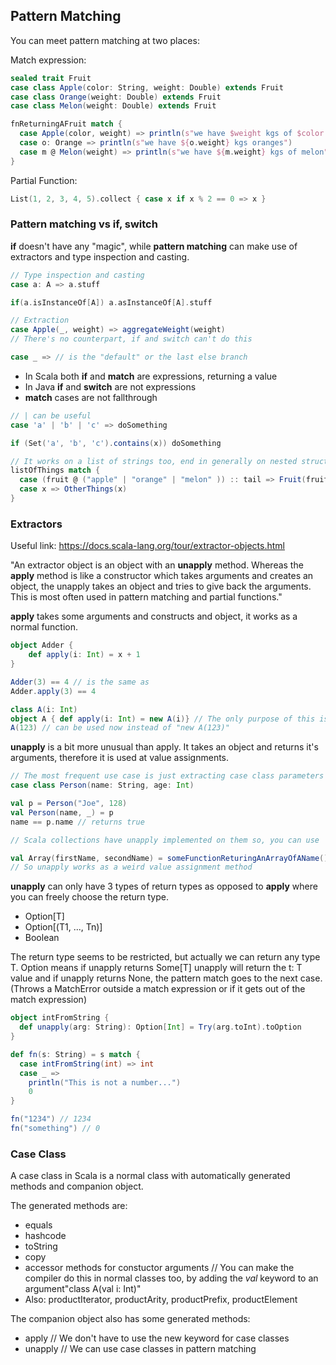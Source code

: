 ## Pattern Matching
You can meet pattern matching at two places:

Match expression:
```scala
sealed trait Fruit
case class Apple(color: String, weight: Double) extends Fruit
case class Orange(weight: Double) extends Fruit
case class Melon(weight: Double) extends Fruit

fnReturningAFruit match {
  case Apple(color, weight) => println(s"we have $weight kgs of $color apples")
  case o: Orange => println(s"we have ${o.weight} kgs oranges")
  case m @ Melon(weight) => println(s"we have ${m.weight} kgs of melon")
}
```
Partial Function:
```scala
List(1, 2, 3, 4, 5).collect { case x if x % 2 == 0 => x }
```


### Pattern matching vs if, switch
__if__ doesn't have any "magic", while __pattern matching__ can make use of extractors and type inspection and casting.

```scala
// Type inspection and casting
case a: A => a.stuff

if(a.isInstanceOf[A]) a.asInstanceOf[A].stuff

// Extraction
case Apple(_, weight) => aggregateWeight(weight)
// There's no counterpart, if and switch can't do this

case _ => // is the "default" or the last else branch
```
* In Scala both __if__ and __match__ are expressions, returning a value
* In Java __if__ and __switch__ are not expressions
* __match__ cases are not fallthrough

```scala
// | can be useful
case 'a' | 'b' | 'c' => doSomething

if (Set('a', 'b', 'c').contains(x)) doSomething

// It works on a list of strings too, end in generally on nested structures
listOfThings match {
  case (fruit @ ("apple" | "orange" | "melon" )) :: tail => Fruit(fruit)
  case x => OtherThings(x) 
}

```


### Extractors
Useful link: https://docs.scala-lang.org/tour/extractor-objects.html

"An extractor object is an object with an __unapply__ method. Whereas the __apply__ method is like a constructor which takes arguments and creates an object, the unapply takes an object and tries to give back the arguments. This is most often used in pattern matching and partial functions."

__apply__ takes some arguments and constructs and object, it works as a normal function.

```scala
object Adder {
    def apply(i: Int) = x + 1
}

Adder(3) == 4 // is the same as
Adder.apply(3) == 4 

class A(i: Int) 
object A { def apply(i: Int) = new A(i)} // The only purpose of this is that we don't have to use the new keyword
A(123) // can be used now instead of "new A(123)"
```

__unapply__ is a bit more unusual than apply. It takes an object and returns it's arguments, therefore it is used at value assignments.
```scala
// The most frequent use case is just extracting case class parameters
case class Person(name: String, age: Int)

val p = Person("Joe", 128)
val Person(name, _) = p
name == p.name // returns true

// Scala collections have unapply implemented on them so, you can use

val Array(firstName, secondName) = someFunctionReturingAnArrayOfAName()
// So unapply works as a weird value assignment method

```
__unapply__ can only have 3 types of return types as opposed to __apply__ where you can freely choose the return type.
* Option[T]
* Option[(T1, ..., Tn)] 
* Boolean

The return type seems to be restricted, but actually we can return any type T.
Option means if unapply returns Some[T] unapply will return the t: T value
and if unapply returns None, the pattern match goes to the next case. (Throws a MatchError outside a match expression or if it gets out of the match expression)
```scala
object intFromString {
  def unapply(arg: String): Option[Int] = Try(arg.toInt).toOption 
}

def fn(s: String) = s match {
  case intFromString(int) => int
  case _ =>
    println("This is not a number...") 
    0 
}

fn("1234") // 1234
fn("something") // 0
```

### Case Class
A case class in Scala is a normal class with automatically generated methods and companion object.

The generated methods are:
* equals
* hashcode
* toString
* copy
* accessor methods for constuctor arguments // You can make the compiler do this in normal classes too, by adding the _val_ keyword to an argument"class A(val i: Int)"
* Also: productIterator, productArity, productPrefix, productElement


The companion object also has some generated methods:
* apply   // We don't have to use the new keyword for case classes
* unapply // We can use case classes in pattern matching 


